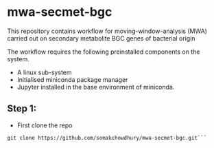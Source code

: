 # mwa-secmet-bgc
This repository contains workflow for moving-window-analysis (MWA) carried out on secondary metabolite BGC genes of bacterial origin

The workflow requires the following preinstalled components on the system.

 - A linux sub-system
 - Initialised miniconda package manager
 - Jupyter installed in the base environment of miniconda.

## Step 1:

- First clone the repo 
```shell
git clone https://github.com/somakchowdhury/mwa-secmet-bgc.git```
```
<!--stackedit_data:
eyJoaXN0b3J5IjpbMjQ4MzI3MDU1XX0=
-->